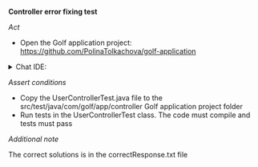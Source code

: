 **Controller error fixing test**

*Act*

- Open the Golf application project:
https://github.com/PolinaTolkachova/golf-application

<details>
<summary>Chat IDE:</summary>

- Open class src/main/java/com/golf/app/controller/UserController.java
- Highlight the  _ registerUser _  method
- Open the chat AI interface and enter:

```
Resolve the error that occurs when calling the registerUser method:
Content-Type 'application/x-www-form-urlencoded;charset=UTF-8' is not supported. org.springframework.web.HttpMediaTypeNotSupportedException: Content-Type 'application/x-www-form-urlencoded;charset=UTF-8' is not supported
```

- Submit the question 
- Replace the registerUser method code with the suggested code
- Add all required imports

</details>

*Assert conditions*

- Copy the UserControllerTest.java file to the src/test/java/com/golf/app/controller Golf application project folder
- Run tests in the UserControllerTest class. The code must compile and tests must pass

*Additional note*

The correct solutions is in the correctResponse.txt file
